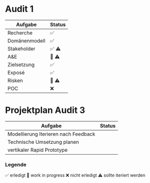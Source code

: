 # Audit 1

| Aufgabe        |  Status       |
| -------------  | ------------- |
| Recherche      | ✅            |
| Domänenmodell  | ✅            |
| Stakeholder    | ✅ ⚠️        |
| A&E            | 🚧 ⚠️         |
| Zielsetzung    | ✅             |
| Exposé         | ✅             |
| Risken         | 🚧 ⚠️         |
| POC            | ❌             |

# Projektplan Audit 3

| Aufgabe        |  Status       |
| -------------  | ------------- |
| Modellierung Iterieren nach Feedback     |             |
| Technische Umsetzung planen     |             |
| vertikaler Rapid Prototype         |          |

### Legende
✅ erledigt 🚧 work in progress ❌ nicht erledigt ⚠️ sollte iteriert werden
